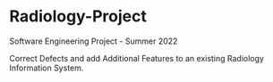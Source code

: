 # Radiology-Project
Software Engineering Project - Summer 2022

Correct Defects and add Additional Features to an existing Radiology Information System.
